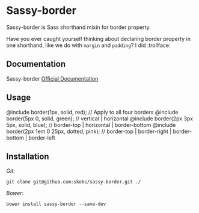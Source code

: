 # Sassy-border

Sassy-border is Sass shorthand mixin for border property. 

Have you ever caught yourself thinking about declaring border property in one shorthand, like we do with `margin` and `padding`? I did :trollface:

## Documentation

Sassy-border [Official Documentation](http://skoks.github.io/sassy-border/)

## Usage

@include border(1px, solid, red); // Apply to all four borders
@include border(5px 0, solid, green); // vertical | horizontal
@include border(2px 3px 5px, solid, blue);  // border-top | horizontal | border-bottom
@include border(2px 1em 0 25px, dotted, pink); // border-top | border-right | border-bottom | border-left

## Installation

_Git_:

```
git clone git@github.com:skoks/sassy-border.git ./
```

_Bower_:

```
bower install sassy-border --save-dev
```

